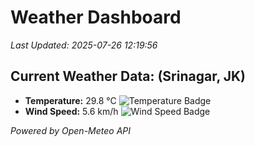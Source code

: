 
# Weather Dashboard

_Last Updated: 2025-07-26 12:19:56_

## Current Weather Data: (Srinagar, JK)
- **Temperature:** 29.8 °C ![Temperature Badge](https://img.shields.io/badge/Temperature-Medium%20Temp-green)
- **Wind Speed:** 5.6 km/h ![Wind Speed Badge](https://img.shields.io/badge/Wind%20Speed-Light%20Wind-blue)

*Powered by Open-Meteo API*
